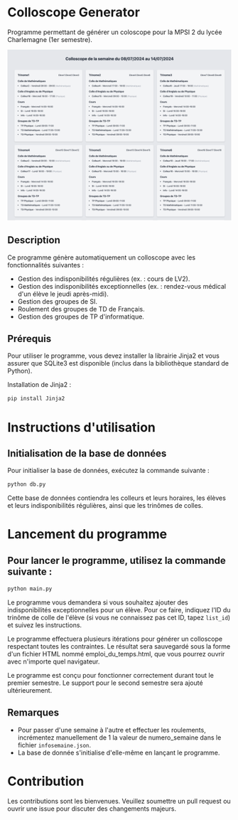 # Colloscope Generator

Programme permettant de générer un coloscope pour la MPSI 2 du lycée Charlemagne (1er semestre).

![Interface finale du colloscope](interface.png)


## Description
Ce programme génère automatiquement un colloscope avec les fonctionnalités suivantes :
- Gestion des indisponibilités régulières (ex. : cours de LV2).
- Gestion des indisponibilités exceptionnelles (ex. : rendez-vous médical d'un élève le jeudi après-midi).
- Gestion des groupes de SI.
- Roulement des groupes de TD de Français.
- Gestion des groupes de TP d'informatique.

## Prérequis
Pour utiliser le programme, vous devez installer la librairie Jinja2 et vous assurer que SQLite3 est disponible (inclus dans la bibliothèque standard de Python).

Installation de Jinja2 :
```bash
pip install Jinja2
```

# Instructions d'utilisation
## Initialisation de la base de données
Pour initialiser la base de données, exécutez la commande suivante :
```bash
python db.py
```
Cette base de données contiendra les colleurs et leurs horaires, les élèves et leurs indisponibilités régulières, ainsi que les trinômes de colles.

# Lancement du programme
## Pour lancer le programme, utilisez la commande suivante :

```bash
python main.py
```

Le programme vous demandera si vous souhaitez ajouter des indisponibilités exceptionnelles pour un élève. Pour ce faire, indiquez l'ID du trinôme de colle de l'élève (si vous ne connaissez pas cet ID, tapez ``list_id``) et suivez les instructions.

Le programme effectuera plusieurs itérations pour générer un colloscope respectant toutes les contraintes. Le résultat sera sauvegardé sous la forme d'un fichier HTML nommé emploi_du_temps.html, que vous pourrez ouvrir avec n'importe quel navigateur.

Le programme est conçu pour fonctionner correctement durant tout le premier semestre. Le support pour le second semestre sera ajouté ultérieurement.

## Remarques
* Pour passer d'une semaine à l'autre et effectuer les roulements, incrémentez manuellement de 1 la valeur de numero_semaine dans le fichier ``infosemaine.json``.
* La base de donnée s'initialise d'elle-même en lançant le programme.

# Contribution
Les contributions sont les bienvenues. Veuillez soumettre un pull request ou ouvrir une issue pour discuter des changements majeurs.

